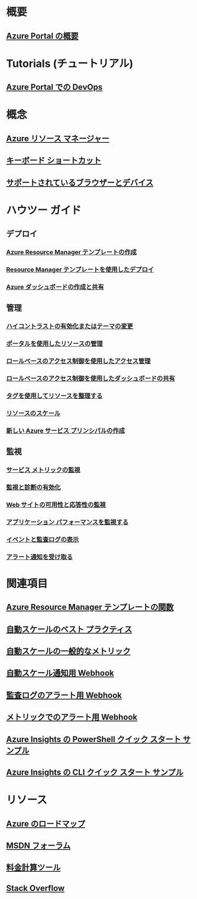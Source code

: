 # 概要
## [Azure Portal の概要](../azure-portal-overview.md)
# Tutorials (チュートリアル)
## [Azure Portal での DevOps](tutorial-azureportal-devops.md)
# 概念
## [Azure リソース マネージャー](../azure-resource-manager/resource-group-overview.md)
## [キーボード ショートカット](azure-portal-keyboard-shortcuts.md)
## [サポートされているブラウザーとデバイス](../azure-preview-portal-supported-browsers-devices.md)
# ハウツー ガイド
## デプロイ
### [Azure Resource Manager テンプレートの作成](../azure-resource-manager/resource-group-authoring-templates.md)
### [Resource Manager テンプレートを使用したデプロイ](../azure-resource-manager/resource-group-template-deploy.md)
### [Azure ダッシュボードの作成と共有](azure-portal-dashboards.md)
## 管理
### [ハイコントラストの有効化またはテーマの変更](azure-portal-change-theme-high-contrast.md)
### [ポータルを使用したリソースの管理](../azure-resource-manager/resource-group-portal.md)
### [ロールベースのアクセス制御を使用したアクセス管理](../active-directory/role-based-access-control-configure.md)
### [ロールベースのアクセス制御を使用したダッシュボードの共有](azure-portal-dashboard-share-access.md)
### [タグを使用してリソースを整理する](../azure-resource-manager/resource-group-using-tags.md)
### [リソースのスケール](../monitoring-and-diagnostics/insights-how-to-scale.md)
### [新しい Azure サービス プリンシパルの作成](../azure-resource-manager/resource-group-create-service-principal-portal.md)
## 監視
### [サービス メトリックの監視](../monitoring-and-diagnostics/insights-how-to-customize-monitoring.md)
### [監視と診断の有効化](../monitoring-and-diagnostics/insights-how-to-use-diagnostics.md)
### [Web サイトの可用性と応答性の監視](../application-insights/app-insights-monitor-web-app-availability.md)
### [アプリケーション パフォーマンスを監視する](../application-insights/app-insights-azure-web-apps.md)
### [イベントと監査ログの表示](../monitoring-and-diagnostics/insights-debugging-with-events.md)
### [アラート通知を受け取る](../monitoring-and-diagnostics/insights-receive-alert-notifications.md)

# 関連項目
## [Azure Resource Manager テンプレートの関数](../azure-resource-manager/resource-group-template-functions.md)
## [自動スケールのベスト プラクティス](../monitoring-and-diagnostics/insights-autoscale-best-practices.md)
## [自動スケールの一般的なメトリック](../monitoring-and-diagnostics/insights-autoscale-common-metrics.md)
## [自動スケール通知用 Webhook](../monitoring-and-diagnostics/insights-autoscale-to-webhook-email.md)
## [監査ログのアラート用 Webhook](../monitoring-and-diagnostics/insights-auditlog-to-webhook-email.md)
## [メトリックでのアラート用 Webhook](../monitoring-and-diagnostics/insights-webhooks-alerts.md)
## [Azure Insights の PowerShell クイック スタート サンプル](../monitoring-and-diagnostics/insights-powershell-samples.md)
## [Azure Insights の CLI クイック スタート サンプル](../monitoring-and-diagnostics/insights-cli-samples.md)

# リソース
## [Azure のロードマップ](https://azure.microsoft.com/roadmap/?category=monitoring-management)
## [MSDN フォーラム](https://social.msdn.microsoft.com/Forums/en-US/home?forum=windowsazuremanagement) 
## [料金計算ツール](https://azure.microsoft.com/pricing/calculator/)
## [Stack Overflow](http://stackoverflow.com/questions/tagged/azure-management-portal)





